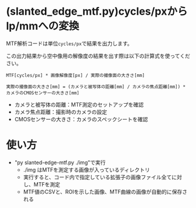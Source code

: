 # (slanted_edge_mtf.py)cycles/pxからlp/mmへの変換
MTF解析コードは単位`cycles/px`で結果を出力します。

この出力結果から空中像用の解像度の結果を出す際は以下の計算式を使ってください。

```
MTF[cycles/px] * 画像解像度[px] / 実際の撮像面の大きさ[mm]

実際の撮像面の大きさ[mm] = (カメラと被写体の距離[mm] / カメラの焦点距離[mm]) * カメラのCMOSセンサーの大きさ[mm]

```
- カメラと被写体の距離：MTF測定のセットアップを確認
- カメラ焦点距離：撮影時のカメラの設定
- CMOSセンサーの大きさ：カメラのスペックシートを確認

# 使い方
- "py slanted-edge-mtf.py ./img"で実行
    - ./img はMTFを測定する画像が入っているディレクトリ
    - 実行すると、コード内で指定している拡張子の画像ファイル全てに対し、MTFを測定
    - MTF値のCSVと、ROIを示した画像、MTF曲線の画像が自動的に保存される